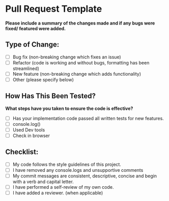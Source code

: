 # Pull Request Template 

**Please include a summary of the changes made and if any bugs were fixed/ featured were added.**

## Type of Change:

- [ ] Bug fix (non-breaking change which fixes an issue)
- [ ] Refactor (code is working and without bugs, formatting has been streamlined)
- [ ] New feature (non-breaking change which adds functionality)
- [ ] Other (please specify below)

## How Has This Been Tested?

**What steps have you taken to ensure the code is effective?**
- [ ] Has your implementation code passed all written tests for new features. 
- [ ] console.log()
- [ ] Used Dev tools
- [ ] Check in browser

## Checklist:

- [ ] My code follows the style guidelines of this project.
- [ ] I have removed any console.logs and unsupportive comments
- [ ] My commit messages are consistent, descriptive, concise and begin with a verb and capital letter.
- [ ] I have performed a self-review of my own code.
- [ ] I have added a reviewer. (when applicable) 
